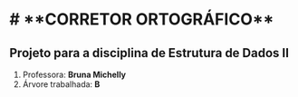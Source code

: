<h1># **CORRETOR ORTOGRÁFICO**

## **Projeto para a disciplina de Estrutura de Dados II**

1. Professora: **Bruna Michelly**
2. Árvore trabalhada: **B**
